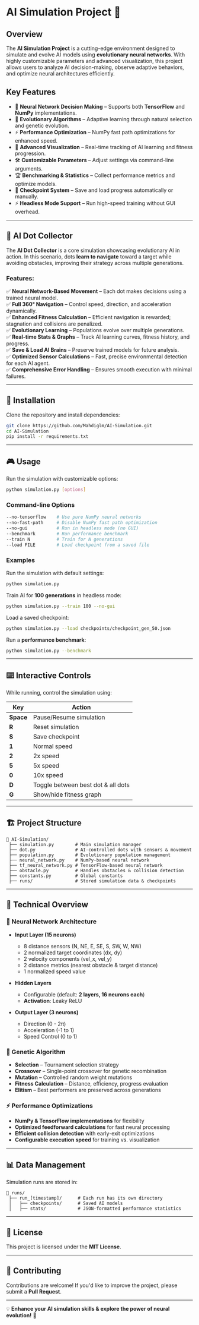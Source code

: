 # AI Simulation Project 🚀  

## Overview  

The **AI Simulation Project** is a cutting-edge environment designed to simulate and evolve AI models using **evolutionary neural networks**. With highly customizable parameters and advanced visualization, this project allows users to analyze AI decision-making, observe adaptive behaviors, and optimize neural architectures efficiently.  

## Key Features  

- 🧠 **Neural Network Decision Making** – Supports both **TensorFlow** and **NumPy** implementations.  
- 🔄 **Evolutionary Algorithms** – Adaptive learning through natural selection and genetic evolution.  
- ⚡ **Performance Optimization** – NumPy fast path optimizations for enhanced speed.  
- 🎨 **Advanced Visualization** – Real-time tracking of AI learning and fitness progression.  
- 🛠️ **Customizable Parameters** – Adjust settings via command-line arguments.  
- 🏆 **Benchmarking & Statistics** – Collect performance metrics and optimize models.  
- 💾 **Checkpoint System** – Save and load progress automatically or manually.  
- ⚡ **Headless Mode Support** – Run high-speed training without GUI overhead.  

---

## 🏹 AI Dot Collector  

The **AI Dot Collector** is a core simulation showcasing evolutionary AI in action. In this scenario, dots **learn to navigate** toward a target while avoiding obstacles, improving their strategy across multiple generations.  

### Features:  
✅ **Neural Network-Based Movement** – Each dot makes decisions using a trained neural model.  
✅ **Full 360° Navigation** – Control speed, direction, and acceleration dynamically.  
✅ **Enhanced Fitness Calculation** – Efficient navigation is rewarded; stagnation and collisions are penalized.  
✅ **Evolutionary Learning** – Populations evolve over multiple generations.  
✅ **Real-time Stats & Graphs** – Track AI learning curves, fitness history, and progress.  
✅ **Save & Load AI Brains** – Preserve trained models for future analysis.  
✅ **Optimized Sensor Calculations** – Fast, precise environmental detection for each AI agent.  
✅ **Comprehensive Error Handling** – Ensures smooth execution with minimal failures.  

---

## 🚀 Installation  

Clone the repository and install dependencies:  

```sh
git clone https://github.com/Mahdiglm/AI-Simulation.git
cd AI-Simulation
pip install -r requirements.txt
```

---

## 🎮 Usage  

Run the simulation with customizable options:  

```sh
python simulation.py [options]
```

### Command-line Options  

```sh
--no-tensorflow    # Use pure NumPy neural networks  
--no-fast-path     # Disable NumPy fast path optimization  
--no-gui           # Run in headless mode (no GUI)  
--benchmark        # Run performance benchmark  
--train N          # Train for N generations  
--load FILE        # Load checkpoint from a saved file  
```

### Examples  

Run the simulation with default settings:  

```sh
python simulation.py
```

Train AI for **100 generations** in headless mode:  

```sh
python simulation.py --train 100 --no-gui
```

Load a saved checkpoint:  

```sh
python simulation.py --load checkpoints/checkpoint_gen_50.json
```

Run a **performance benchmark**:  

```sh
python simulation.py --benchmark
```

---

## ⌨️ Interactive Controls  

While running, control the simulation using:  

| Key | Action |
|-----|--------|
| **Space** | Pause/Resume simulation |
| **R** | Reset simulation |
| **S** | Save checkpoint |
| **1** | Normal speed |
| **2** | 2x speed |
| **5** | 5x speed |
| **0** | 10x speed |
| **D** | Toggle between best dot & all dots |
| **G** | Show/hide fitness graph |

---

## 🏗️ Project Structure  

```
📂 AI-Simulation/
 ├── simulation.py        # Main simulation manager
 ├── dot.py               # AI-controlled dots with sensors & movement
 ├── population.py        # Evolutionary population management
 ├── neural_network.py    # NumPy-based neural network
 ├── tf_neural_network.py # TensorFlow-based neural network
 ├── obstacle.py          # Handles obstacles & collision detection
 ├── constants.py         # Global constants
 ├── runs/                # Stored simulation data & checkpoints
```

---

## 🔬 Technical Overview  

### 🧠 Neural Network Architecture  

- **Input Layer (15 neurons)**  
  - 8 distance sensors (N, NE, E, SE, S, SW, W, NW)  
  - 2 normalized target coordinates (dx, dy)  
  - 2 velocity components (vel_x, vel_y)  
  - 2 distance metrics (nearest obstacle & target distance)  
  - 1 normalized speed value  

- **Hidden Layers**  
  - Configurable (default: **2 layers, 16 neurons each**)  
  - **Activation**: Leaky ReLU  

- **Output Layer (3 neurons)**  
  - Direction (0 - 2π)  
  - Acceleration (-1 to 1)  
  - Speed Control (0 to 1)  

### 🧬 Genetic Algorithm  

- **Selection** – Tournament selection strategy  
- **Crossover** – Single-point crossover for genetic recombination  
- **Mutation** – Controlled random weight mutations  
- **Fitness Calculation** – Distance, efficiency, progress evaluation  
- **Elitism** – Best performers are preserved across generations  

### ⚡ Performance Optimizations  

- **NumPy & TensorFlow implementations** for flexibility  
- **Optimized feedforward calculations** for fast neural processing  
- **Efficient collision detection** with early-exit optimizations  
- **Configurable execution speed** for training vs. visualization  

---

## 📊 Data Management  

Simulation runs are stored in:  

```
📂 runs/
 ├── run_[timestamp]/      # Each run has its own directory
 │   ├── checkpoints/      # Saved AI models
 │   ├── stats/            # JSON-formatted performance statistics
```

---

## 📜 License  

This project is licensed under the **MIT License**.  

---

## 🤝 Contributing  

Contributions are welcome! If you'd like to improve the project, please submit a **Pull Request**.  

---

💡 **Enhance your AI simulation skills & explore the power of neural evolution!** 🚀  
